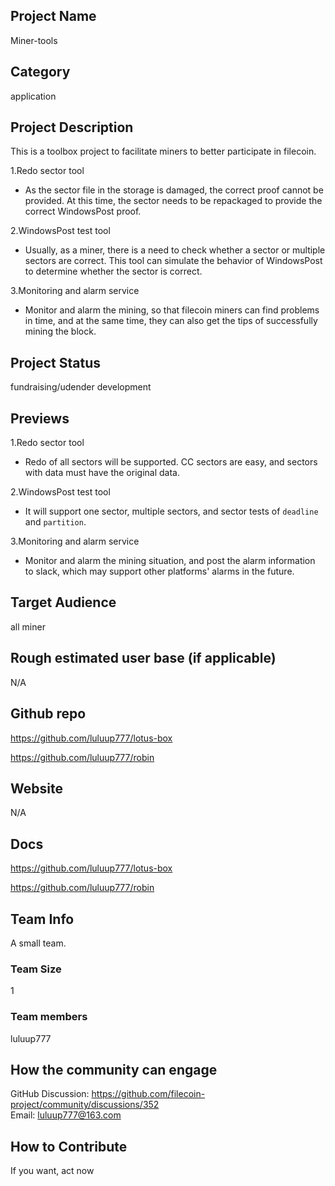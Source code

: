 ## Project Name 

Miner-tools

## Category 
application

## Project Description
This is a toolbox project to facilitate miners to better participate in filecoin.

1.Redo sector tool

- As the sector file in the storage is damaged, the correct proof cannot be provided. At this time, the sector needs to be repackaged to provide the correct WindowsPost proof.

2.WindowsPost test tool

- Usually, as a miner, there is a need to check whether a sector or multiple sectors are correct. This tool can simulate the behavior of WindowsPost to determine whether the sector is correct.

3.Monitoring and alarm service

- Monitor and alarm the mining, so that filecoin miners can find problems in time, and at the same time, they can also get the tips of successfully mining the block.

## Project Status
fundraising/udender development

## Previews
1.Redo sector tool

- Redo of all sectors will be supported. CC sectors are easy, and sectors with data must have the original data.

2.WindowsPost test tool

- It will support one sector, multiple sectors, and sector tests of `deadline` and `partition`.

3.Monitoring and alarm service

- Monitor and alarm the mining situation, and post the alarm information to slack, which may support other platforms' alarms in the future.

## Target Audience
all miner

## Rough estimated user base (if applicable)
N/A

## Github repo
https://github.com/luluup777/lotus-box

https://github.com/luluup777/robin

## Website
N/A

## Docs
https://github.com/luluup777/lotus-box

https://github.com/luluup777/robin

## Team Info
A small team.

### Team Size  

1

### Team members  

luluup777

## How the community can engage
GitHub Discussion: https://github.com/filecoin-project/community/discussions/352  
Email:  luluup777@163.com

## How to Contribute
If you want, act now
